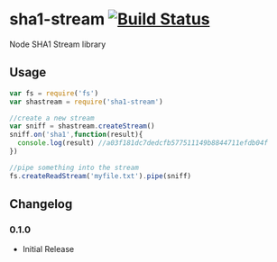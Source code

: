 sha1-stream [![Build Status](https://travis-ci.org/snailjs/sha1-stream.svg?branch=master)](https://travis-ci.org/snailjs/sha1-stream)
===========

Node SHA1 Stream library

## Usage

```js
var fs = require('fs')
var shastream = require('sha1-stream')

//create a new stream
var sniff = shastream.createStream()
sniff.on('sha1',function(result){
  console.log(result) //a03f181dc7dedcfb577511149b8844711efdb04f
})

//pipe something into the stream
fs.createReadStream('myfile.txt').pipe(sniff)
```

## Changelog

### 0.1.0
* Initial Release
